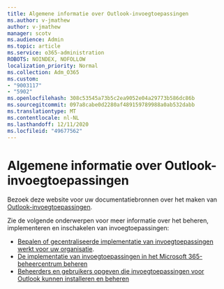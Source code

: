 ```yaml
---
title: Algemene informatie over Outlook-invoegtoepassingen
ms.author: v-jmathew
author: v-jmathew
manager: scotv
ms.audience: Admin
ms.topic: article
ms.service: o365-administration
ROBOTS: NOINDEX, NOFOLLOW
localization_priority: Normal
ms.collection: Adm_O365
ms.custom:
- "9003117"
- "5902"
ms.openlocfilehash: 308c53545a73b5c2ea9052e04a29773b586dc86b
ms.sourcegitcommit: 097a8cabe0d2280af489159789988a0ab532dabb
ms.translationtype: MT
ms.contentlocale: nl-NL
ms.lasthandoff: 12/11/2020
ms.locfileid: "49677562"
---
```

# <a name="general-outlook-add-ins-information"></a>Algemene informatie over Outlook-invoegtoepassingen

Bezoek deze website voor uw documentatiebronnen over het maken van [Outlook-invoegtoepassingen](https://docs.microsoft.com/office/dev/add-ins/outlook/).

Zie de volgende onderwerpen voor meer informatie over het beheren, implementeren en inschakelen van invoegtoepassingen:

- [Bepalen of gecentraliseerde implementatie van invoegtoepassingen werkt voor uw organisatie](https://docs.microsoft.com/microsoft-365/admin/manage/centralized-deployment-of-add-ins).
- [De implementatie van invoegtoepassingen in het Microsoft 365-beheercentrum beheren](https://docs.microsoft.com/microsoft-365/admin/manage/manage-deployment-of-add-ins)
- [Beheerders en gebruikers opgeven die invoegtoepassingen voor Outlook kunnen installeren en beheren](https://docs.microsoft.com/exchange/clients-and-mobile-in-exchange-online/add-ins-for-outlook/specify-who-can-install-and-manage-add-ins)
